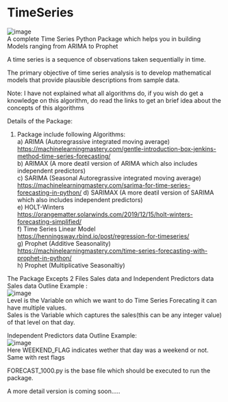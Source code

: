 # TimeSeries
![image](https://user-images.githubusercontent.com/61245297/110231216-4fe36500-7f3c-11eb-8b4f-7664f693f4f4.png)  
A complete Time Series Python Package which helps you in building Models ranging from ARIMA to Prophet 

A time series is a sequence of observations taken sequentially in time.

The primary objective of time series analysis is to develop mathematical models that provide plausible descriptions from sample data.

Note: I have not explained what all algorithms do, if you wish do get a knowledge on this algorithm, do read the links to get an brief idea about the concepts of this algorithms

Details of the Package: 
1) Package include following Algorithms:  
a) ARIMA (Autoregrassive integrated moving average)  
	  https://machinelearningmastery.com/gentle-introduction-box-jenkins-method-time-series-forecasting/  
b) ARIMAX (A more deatil version of ARIMA which also includes independent predictors)  
c) SARIMA (Seasonal Autoregrassive integrated moving average)  
    https://machinelearningmastery.com/sarima-for-time-series-forecasting-in-python/
d) SARIMAX (A more deatil version of SARIMA which also includes independent predictors)  
e) HOLT-Winters  
		https://orangematter.solarwinds.com/2019/12/15/holt-winters-forecasting-simplified/  
f) Time Series Linear Model  
		https://henningsway.rbind.io/post/regression-for-timeseries/  
g) Prophet (Additive Seasonality)  
		https://machinelearningmastery.com/time-series-forecasting-with-prophet-in-python/  
h) Prophet (Multiplicative Seasonaltiy)  		

The Package Excepts 2 Files Sales data and Independent Predictors data  
Sales data Outline Example :  
![image](https://user-images.githubusercontent.com/61245297/110230250-ad27e800-7f35-11eb-8e3a-fbe0002e9338.png)  
Level is the Variable on which we want to do Time Series Forecating it can have multiple values.  
Sales is the Variable which captures the sales(this can be any integer value) of that level on that day.  

Independent Predictors data Outline Example:  
![image](https://user-images.githubusercontent.com/61245297/110230566-e6615780-7f37-11eb-8761-5f1acfbac33e.png)  
Here WEEKEND_FLAG indicates wether that day was a weekend or not. Same with rest flags  

FORECAST_1000.py is the base file which should be executed to run the package.  

A more detail version is coming soon.....


